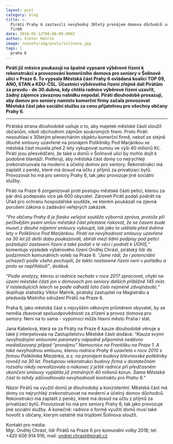 ```yaml
---
layout: post
category: blog
title: >-
  Piráti Prahy 6 zastavili nevýhodný 30letý pronájem domova důchodců soukromé
  firmě
date: 2018-05-12T00:00:00.000Z
author: Viktor Mahrik
image: /assets/img/posts/solinova.jpg
tags: |
  praha 6
---
```

**Piráti již měsíce poukazují na špatně vypsané výběrové řízení k rekonstrukci a provozování komerčního domova pro seniory v Šolínově ulici v Praze 6. To vypsala Městská část Prahy 6 ovládaná koalicí TOP 09, ANO, STAN a KDU-ČSL. Účastníci výběrového řízení zřejmě dali Pirátům za pravdu - do 30.dubna, kdy chtěla radnice výběrové řízení uzavřít, žádný zájemce  závaznou nabídku nepodal. Piráti dlouhodobě prosazují, aby domov pro seniory namísto komerční firmy začala provozovat Městská část jako sociální službu za cenu přijatelnou pro všechny občany Prahy 6.**

- - -

Pirátská strana dlouhodobě usiluje o to, aby majetek městské části sloužil občanům, nikoli obchodním zájmům soukromých firem. Proto Piráti nesouhlasí s 30letým přenecháním objektu komerční firmě, neboť ze stejně dlouhé smlouvy uzavřené na pronájem Polikliniky Pod Marjánkou se městská část musela před 2 lety vykupovat sumou ve výši 40 milionů Kč. Piráti jsou přesvědčeni, že také u domů v Šolínově ulici by mohlo dojít k podobné blamáži. Preferují, aby městská část domy co nejrychleji zrekonstruovala na moderní a účelný domov pro seniory. Rekonstrukci má zaplatit z peněz, které má dosud na účtu z příjmů za privatizaci bytů. Provozovat ho má pro seniory Prahy 6, tak jako provozuje jiné sociální služby.

Piráti na Praze 6 zorganizovali proti postupu městské části petici, kterou za pár dnů podepsalo více jak 600 obyvatel. Zároveň Piráti podali podnět na Úřad pro ochranu hospodářské soutěže, ve kterém poukázali na zjevná porušení zákona o zadávání veřejných zakázek.

_“Pro občany Prahy 6 je fiasko veřejné soutěže výborná zpráva, protože při pečlivějším psaní smluv městská část přestane riskovat, že se časem bude muset z dlouhé nájemní smlouvy vykoupit, tak jako to udělala před dvěma lety v Poliklinice Pod Marjánkou. Piráti na nevýhodnost smlouvy uzavřené na 30 let již delší dobu poukazovali, sbírali mezi lidmi podpisy pod petici požadující zastavení řízení a také podali v té věci i podnět k ÚOHS,”_ komentuje výsledek výběrového řízení Ondřej Chrást, pirátský lídr do podzimních komunálních voleb na Praze 6. _“Jsme rádi, že i potenciální uchazeči podle všeho pochopili, že takto nastavené řízení není v pořádku a proto se nepřihlásili”_, dodává.

_“Podle analýzy, kterou si radnice nechala v roce 2017 zpracovat, chybí na území městské části jen v domovech pro seniory dalších přibližně 145 míst. V následujících letech se podle odhadů toto číslo nejméně zdvojnásobí,“_ doplňuje statistiky Viktor Mahrik, pirátský zastupitel na Magistrátu a předseda Místního sdružení Pirátů na Praze 6.

Praha 6, jako městská část s nejvyšším věkovým průměrem obyvatel, by se neměla zbavovat spoluodpovědnosti za zřízení a provoz domova pro seniory. Není na to sama - vypomoci může hlavní město Praha i stát.

Jana Kabelová, která se za Piráty na Praze 6 kauze dlouhodobě věnuje a také jí interpelovala na Zastupitelstvu Městské části dodává: _“Kauza svými nevýhodnými smluvními parametry nápadně připomíná nedávno medializovaný případ “pronájmu” Nemocnice na Františku na Praze 1. A také nevýhodnou smlouvu, kterou radnice Prahy 6 uzavřela v roce 2010 s firmou Poliklinika Marjánka, a.s. na pronájem budovy břevnovské polikliniky rovněž na 30 let. Postupnou rekonstrukci budovy firma v dostatečném rozsahu nikdy nerealizovala a nakonec jí ještě radnice při předčasném ukončení smlouvy vyplatila již zmíněných 40 milionů korun. Sama Městská část to tehdy zdůvodňovala nevýhodností kontraktu pro Prahu 6.”_

 Názor Pirátů na využití domů je dlouhodobý a konzistentní: Městská část má domy co nejrychleji zrekonstruovat na moderní a účelný domov důchodců. Rekonstrukci má zaplatit z peněz, které má dosud na účtu z příjmů za privatizaci bytů. Provozovat ho má pro seniory Prahy 6, tak jako provozuje jiné sociální služby. A konečně: radnice o formě využití domů musí také hovořit s občany, kterým ostatně má trojdomí Šolínova sloužit.

Kontakt pro média:<br/>
Mgr. Ondřej Chrást, lídr Pirátů na Praze 6 pro komunální volby 2018; tel: +420 606 914 916; mail: ondrej.chrast@pirati.cz<br/>
